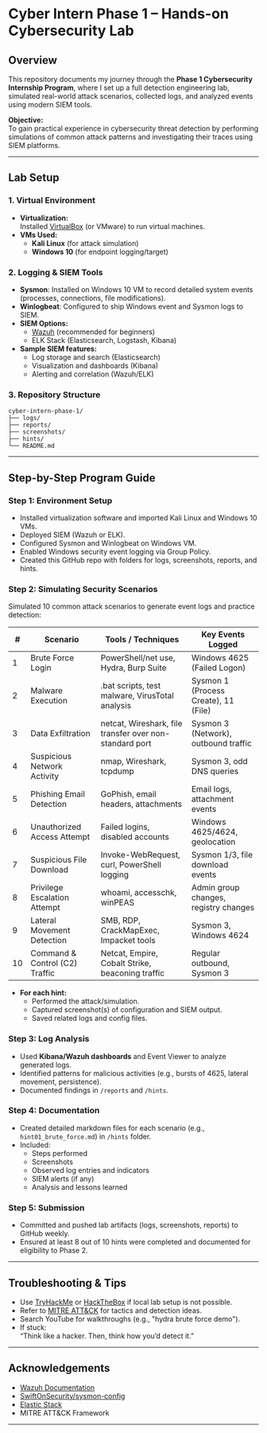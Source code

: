 # Cyber Intern Phase 1 – Hands-on Cybersecurity Lab

## Overview

This repository documents my journey through the **Phase 1 Cybersecurity Internship Program**, where I set up a full detection engineering lab, simulated real-world attack scenarios, collected logs, and analyzed events using modern SIEM tools.

**Objective:**  
To gain practical experience in cybersecurity threat detection by performing simulations of common attack patterns and investigating their traces using SIEM platforms.

---

## Lab Setup

### 1. Virtual Environment

- **Virtualization:**  
  Installed [VirtualBox](https://www.virtualbox.org) (or VMware) to run virtual machines.
- **VMs Used:**  
  - **Kali Linux** (for attack simulation)  
  - **Windows 10** (for endpoint logging/target)

### 2. Logging & SIEM Tools

- **Sysmon**: Installed on Windows 10 VM to record detailed system events (processes, connections, file modifications).
- **Winlogbeat**: Configured to ship Windows event and Sysmon logs to SIEM.
- **SIEM Options:**
  - [Wazuh](https://documentation.wazuh.com) (recommended for beginners)
  - ELK Stack (Elasticsearch, Logstash, Kibana)
- **Sample SIEM features:**  
  - Log storage and search (Elasticsearch)
  - Visualization and dashboards (Kibana)
  - Alerting and correlation (Wazuh/ELK)

### 3. Repository Structure

```
cyber-intern-phase-1/
├── logs/
├── reports/
├── screenshots/
├── hints/
└── README.md
```

---

## Step-by-Step Program Guide

### Step 1: Environment Setup

- Installed virtualization software and imported Kali Linux and Windows 10 VMs.
- Deployed SIEM (Wazuh or ELK).
- Configured Sysmon and Winlogbeat on Windows VM.
- Enabled Windows security event logging via Group Policy.
- Created this GitHub repo with folders for logs, screenshots, reports, and hints.

### Step 2: Simulating Security Scenarios

Simulated 10 common attack scenarios to generate event logs and practice detection:

| #  | Scenario                       | Tools / Techniques                                      | Key Events Logged                         |
|----|--------------------------------|---------------------------------------------------------|-------------------------------------------|
| 1  | Brute Force Login              | PowerShell/net use, Hydra, Burp Suite                   | Windows 4625 (Failed Logon)               |
| 2  | Malware Execution              | .bat scripts, test malware, VirusTotal analysis         | Sysmon 1 (Process Create), 11 (File)      |
| 3  | Data Exfiltration              | netcat, Wireshark, file transfer over non-standard port | Sysmon 3 (Network), outbound traffic      |
| 4  | Suspicious Network Activity    | nmap, Wireshark, tcpdump                                | Sysmon 3, odd DNS queries                 |
| 5  | Phishing Email Detection       | GoPhish, email headers, attachments                     | Email logs, attachment events             |
| 6  | Unauthorized Access Attempt    | Failed logins, disabled accounts                        | Windows 4625/4624, geolocation            |
| 7  | Suspicious File Download       | Invoke-WebRequest, curl, PowerShell logging             | Sysmon 1/3, file download events          |
| 8  | Privilege Escalation Attempt   | whoami, accesschk, winPEAS                              | Admin group changes, registry changes     |
| 9  | Lateral Movement Detection     | SMB, RDP, CrackMapExec, Impacket tools                  | Sysmon 3, Windows 4624                    |
| 10 | Command & Control (C2) Traffic | Netcat, Empire, Cobalt Strike, beaconing traffic        | Regular outbound, Sysmon 3                |

- **For each hint:**  
  - Performed the attack/simulation.
  - Captured screenshot(s) of configuration and SIEM output.
  - Saved related logs and config files.

### Step 3: Log Analysis

- Used **Kibana/Wazuh dashboards** and Event Viewer to analyze generated logs.
- Identified patterns for malicious activities (e.g., bursts of 4625, lateral movement, persistence).
- Documented findings in `/reports` and `/hints`.

### Step 4: Documentation

- Created detailed markdown files for each scenario (e.g., `hint01_brute_force.md`) in `/hints` folder.
- Included:
  - Steps performed
  - Screenshots
  - Observed log entries and indicators
  - SIEM alerts (if any)
  - Analysis and lessons learned

### Step 5: Submission

- Committed and pushed lab artifacts (logs, screenshots, reports) to GitHub weekly.
- Ensured at least 8 out of 10 hints were completed and documented for eligibility to Phase 2.

---

## Troubleshooting & Tips

- Use [TryHackMe](https://tryhackme.com) or [HackTheBox](https://www.hackthebox.com) if local lab setup is not possible.
- Refer to [MITRE ATT&CK](https://attack.mitre.org/) for tactics and detection ideas.
- Search YouTube for walkthroughs (e.g., "hydra brute force demo").
- If stuck:  
  “Think like a hacker. Then, think how you’d detect it.”

---

## Acknowledgements

- [Wazuh Documentation](https://documentation.wazuh.com)
- [SwiftOnSecurity/sysmon-config](https://github.com/SwiftOnSecurity/sysmon-config)
- [Elastic Stack](https://www.elastic.co/what-is/elk-stack)
- MITRE ATT&CK Framework

---
